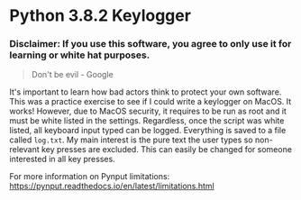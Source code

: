 # Python 3.8.2 Keylogger

### Disclaimer: If you use this software, you agree to only use it for learning or white hat purposes.

>Don't be evil - Google

It's important to learn how bad actors think to protect your own software. This was a practice exercise to see if I could write a keylogger on MacOS. It works! However, due to MacOS security, it requires to be run as root and it must be white listed in the settings. Regardless, once the script was white listed, all keyboard input typed can be logged. Everything is saved to a file called `log.txt`. My main interest is the pure text the user types so non-relevant key presses are excluded. This can easily be changed for someone interested in all key presses.

For more information on Pynput limitations: https://pynput.readthedocs.io/en/latest/limitations.html
